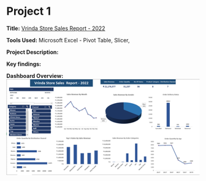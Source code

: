 # Project 1 

**Title:** [Vrinda Store Sales  Report - 2022](https://github.com/Aviele75/Aviele75.github.io/blob/main/03%20-%20Data%20Analyst%20Excel%20Project%20-%20Virinda%20Store.xlsx)							
							
**Tools Used:** Microsoft Excel - Pivot Table, Slicer, 

**Project Description:** 

**Key findings:**

**Dashboard Overview:** 
![VindaStore](VindaStore.PNG)

